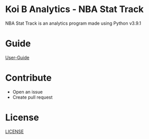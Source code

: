 Koi B Analytics - NBA Stat Track
================================

NBA Stat Track is an analytics program made using Python v3.9.1

# Guide

[User-Guide](https://github.com/IUS-CS/project-koi-b-analytics/blob/main/doc/USERGUIDE.md)

# Contribute

- Open an issue
- Create pull request

# License
[LICENSE](https://github.com/IUS-CS/project-koi-b-analytics/blob/main/LICENSE)
